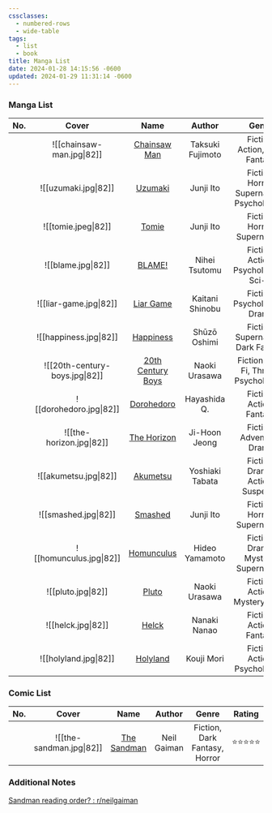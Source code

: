 ```yaml
---
cssclasses:
  - numbered-rows
  - wide-table
tags:
  - list
  - book
title: Manga List
date: 2024-01-28 14:15:56 -0600
updated: 2024-01-29 11:31:14 -0600
---
```


### Manga List

| No. | Cover | Name | Author | Genre | Rating | Status |
| :--: | :--: | :--: | :--: | :--: | ---- | :--: |
|  | ![[chainsaw-man.jpg\|82]] | [Chainsaw Man](https://myanimelist.net/manga/116778/Chainsaw_Man) | Taksuki Fujimoto | Fiction, Action, Dark Fantasy | ⭐⭐⭐ | #ongoing |
|  | ![[uzumaki.jpg\|82]] | [Uzumaki](https://myanimelist.net/manga/436/Uzumaki) | Junji Ito | Fiction, Horror, Supernatural, Psychological | ⭐⭐⭐⭐ | #completed |
|  | ![[tomie.jpeg\|82]] | [Tomie](https://myanimelist.net/manga/912/Tomie) | Junji Ito | Fiction, Horror, Supernatural | ⭐⭐⭐ | #completed |
|  | ![[blame.jpg\|82]] | [BLAME!](https://myanimelist.net/manga/149/Blame) | Nihei Tsutomu | Fiction, Action, Psychological, Sci-Fi | ⭐⭐⭐⭐ | #completed |
|  | ![[liar-game.jpg\|82]] | [Liar Game](https://myanimelist.net/manga/1649/Liar_Game) | Kaitani Shinobu | Fiction, Psychological, Drama | ⭐⭐ | #completed |
|  | ![[happiness.jpg\|82]] | [Happiness](https://myanimelist.net/manga/85173/Happiness) | Shūzō Oshimi | Fiction, Supernatural, Dark Fantasy | ⭐⭐⭐ | #completed |
|  | ![[20th-century-boys.jpg\|82]] | [20th Century Boys](https://myanimelist.net/manga/3/20th_Century_Boys) | Naoki Urasawa | Fiction, Sci-Fi, Thriller, Psychological | ⭐⭐⭐⭐ | #completed |
|  | ![[dorohedoro.jpg\|82]] | [Dorohedoro](https://myanimelist.net/manga/1133/Dorohedoro) | Hayashida Q. | Fiction, Action, Fantasy | ⭐⭐⭐⭐⭐ | #completed |
|  | ![[the-horizon.jpg\|82]] | [The Horizon](https://myanimelist.net/manga/125036/The_Horizon) | Ji-Hoon Jeong | Fiction, Adventure, Drama | ⭐⭐⭐⭐⭐ | #completed |
|  | ![[akumetsu.jpg\|82]] | [Akumetsu](https://myanimelist.net/manga/1101/Akumetsu) | Yoshiaki Tabata | Fiction, Drama, Action, Suspense | ⭐⭐⭐ | #completed |
|  | ![[smashed.jpg\|82]] | [Smashed](https://www.goodreads.com/book/show/40816622-smashed) | Junji Ito | Fiction, Horror, Supernatural | ⭐⭐⭐ | #completed |
|  | ![[homunculus.jpg\|82]] | [Homunculus](https://myanimelist.net/manga/936/Homunculus) | Hideo Yamamoto | Fiction, Drama, Mystery, Supernatural | ⭐⭐⭐ | #completed |
|  | ![[pluto.jpg\|82]] | [Pluto](https://myanimelist.net/manga/745/Pluto) | Naoki Urasawa | Fiction, Action, Mystery, Si-Fi | ⭐⭐⭐⭐ | #completed |
|  | ![[helck.jpg\|82]] | [Helck](https://myanimelist.net/manga/77637/Helck) | Nanaki Nanao | Fiction, Action, Fantasy | ⭐⭐⭐⭐ | #completed |
|  | ![[holyland.jpg\|82]] | [Holyland](https://myanimelist.net/manga/3285/Holyland) | Kouji Mori | Fiction, Action, Psychological |  | #reading |

### Comic List

| No. | Cover | Name | Author | Genre | Rating | Status | 
| :--: | :--: | :--: | :--: | :--: | ---- | :--: |
|  | ![[the-sandman.jpg\|82]] | [The Sandman](https://www.goodreads.com/book/show/23754.The_Sandman_Vol_1) | Neil Gaiman | Fiction, Dark Fantasy, Horror | ⭐⭐⭐⭐⭐ | #completed |

### Additional Notes

[Sandman reading order? : r/neilgaiman](https://www.reddit.com/r/neilgaiman/comments/uw5qca/sandman_reading_order/)
